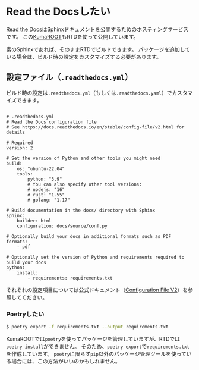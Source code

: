 # Read the Docsしたい

[Read the Docs](https://readthedocs.org/)はSphinxドキュメントを公開するためのホスティングサービスです。
この[KumaROOT](https://kumaroot.readthedocs.io)もRTDを使って公開しています。

素のSphinxであれば、そのままRTDでビルドできます。
パッケージを追加している場合は、ビルド時の設定をカスタマイズする必要があります。

## 設定ファイル（``.readthedocs.yml``）

ビルド時の設定は`.readthedocs.yml`（もしくは`.readthedocs.yaml`）でカスタマイズできます。

```{code-block} yaml

# .readthedocs.yml
# Read the Docs configuration file
# See https://docs.readthedocs.io/en/stable/config-file/v2.html for details

# Required
version: 2

# Set the version of Python and other tools you might need
build:
    os: "ubuntu-22.04"
    tools:
        python: "3.9"
        # You can also specify other tool versions:
        # nodejs: "16"
        # rust: "1.55"
        # golang: "1.17"

# Build documentation in the docs/ directory with Sphinx
sphinx:
    builder: html
    configuration: docs/source/conf.py

# Optionally build your docs in additional formats such as PDF
formats:
    - pdf

# Optionally set the version of Python and requirements required to build your docs
python:
    install:
        - requirements: requirements.txt
```

それぞれの設定項目については公式ドキュメント（[Configuration File V2](https://docs.readthedocs.io/en/stable/config-file/v2.html)）を参照してください。

### Poetryしたい

```bash
$ poetry export -f requirements.txt --output requirements.txt
```

KumaROOTでは``poetry``を使ってパッケージを管理していますが、RTDでは``poetry install``ができません。
そのため、``poetry export``で``requirements.txt``を作成しています。
``poetry``に限らず``pip``以外のパッケージ管理ツールを使っている場合には、この方法がいいのかもしれません。
